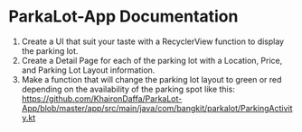 # ParkaLot-App Documentation

1. Create a UI that suit your taste with a RecyclerView function to display the parking lot.
2. Create a Detail Page for each of the parking lot with a Location, Price, and Parking Lot Layout information.
3. Make a function that will change the parking lot layout to green or red depending on the availability of the parking spot like this: https://github.com/KhaironDaffa/ParkaLot-App/blob/master/app/src/main/java/com/bangkit/parkalot/ParkingActivity.kt

